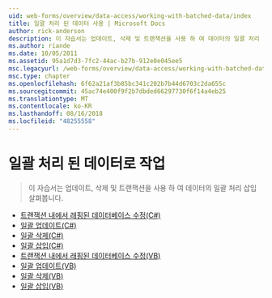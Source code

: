 ```yaml
---
uid: web-forms/overview/data-access/working-with-batched-data/index
title: 일괄 처리 된 데이터 사용 | Microsoft Docs
author: rick-anderson
description: 이 자습서는 업데이트, 삭제 및 트랜잭션을 사용 하 여 데이터의 일괄 처리 삽입 살펴봅니다.
ms.author: riande
ms.date: 10/05/2011
ms.assetid: 95a1d7d3-7fc2-44ac-b27b-912e0e045ee5
msc.legacyurl: /web-forms/overview/data-access/working-with-batched-data
msc.type: chapter
ms.openlocfilehash: 6f62a21af3b85bc341c202b7b44d6703c2da655c
ms.sourcegitcommit: 45ac74e400f9f2b7dbded66297730f6f14a4eb25
ms.translationtype: MT
ms.contentlocale: ko-KR
ms.lasthandoff: 08/16/2018
ms.locfileid: "48255558"
---
```

<a name="working-with-batched-data"></a>일괄 처리 된 데이터로 작업
====================
> 이 자습서는 업데이트, 삭제 및 트랜잭션을 사용 하 여 데이터의 일괄 처리 삽입 살펴봅니다.


- [트랜잭션 내에서 래핑된 데이터베이스 수정(C#)](wrapping-database-modifications-within-a-transaction-cs.md)
- [일괄 업데이트(C#)](batch-updating-cs.md)
- [일괄 삭제(C#)](batch-deleting-cs.md)
- [일괄 삽입(C#)](batch-inserting-cs.md)
- [트랜잭션 내에서 래핑된 데이터베이스 수정(VB)](wrapping-database-modifications-within-a-transaction-vb.md)
- [일괄 업데이트(VB)](batch-updating-vb.md)
- [일괄 삭제(VB)](batch-deleting-vb.md)
- [일괄 삽입(VB)](batch-inserting-vb.md)
